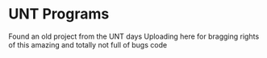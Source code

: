 # UNT Programs

Found an old project from the UNT days
Uploading here for bragging rights of this amazing and totally not full of bugs code
